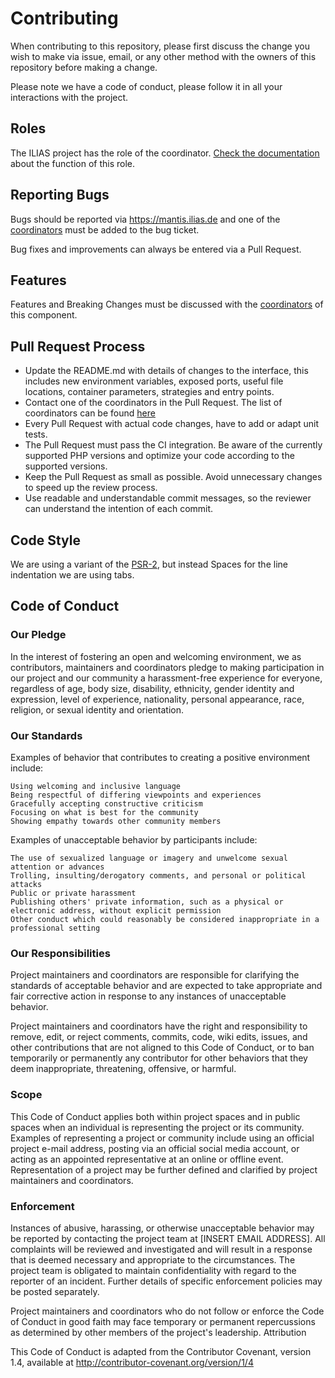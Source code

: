 # Contributing

When contributing to this repository,
please first discuss the change you wish to make via
issue, email, or any other method with the owners of
this repository before making a change.

Please note we have a code of conduct,
please follow it in all your interactions with the project.

## Roles

The ILIAS project has the role of the coordinator.
[Check the documentation](/docs/documentation/maintenance-coordinator.md)
about the function of this role.

## Reporting Bugs

Bugs should be reported via https://mantis.ilias.de and
one of the
[coordinators](/src/Refinery/maintenance.json)
must be added to the bug ticket.

Bug fixes and improvements can always be entered via a Pull Request.

## Features

Features and Breaking Changes must be discussed with the
[coordinators](/src/Refinery/maintenance.json)
of this component.

## Pull Request Process

* Update the README.md with details of changes to the interface,
  this includes new environment variables, exposed ports,
  useful file locations, container parameters, strategies and entry points.
* Contact one of the coordinators in the Pull Request.
  The list of coordinators can be found [here](/src/Refinery/maintenance.json)
* Every Pull Request with actual code changes, have to add or adapt unit tests.
* The Pull Request must pass the CI integration.
  Be aware of the currently supported PHP versions and optimize your code according
  to the supported versions.
* Keep the Pull Request as small as possible.
  Avoid unnecessary changes to speed up the review process.
* Use readable and understandable commit messages, so the reviewer can understand the
  intention of each commit.

## Code Style

We are using a variant of the [PSR-2](https://www.php-fig.org/psr/psr-2/),
but instead Spaces for the line indentation we are using tabs.

## Code of Conduct

### Our Pledge

In the interest of fostering an open and welcoming environment,
we as contributors, maintainers and coordinators pledge to making participation
in our project and our community a harassment-free experience for everyone,
regardless of age, body size, disability, ethnicity,
gender identity and expression, level of experience, nationality,
personal appearance, race, religion, or sexual identity and orientation.

### Our Standards

Examples of behavior that contributes to creating a positive environment include:

    Using welcoming and inclusive language
    Being respectful of differing viewpoints and experiences
    Gracefully accepting constructive criticism
    Focusing on what is best for the community
    Showing empathy towards other community members

Examples of unacceptable behavior by participants include:

    The use of sexualized language or imagery and unwelcome sexual attention or advances
    Trolling, insulting/derogatory comments, and personal or political attacks
    Public or private harassment
    Publishing others' private information, such as a physical or electronic address, without explicit permission
    Other conduct which could reasonably be considered inappropriate in a professional setting

### Our Responsibilities

Project maintainers and coordinators are responsible for clarifying the standards of
acceptable behavior and are expected to take appropriate and fair
corrective action in response to any instances of unacceptable behavior.

Project maintainers and coordinators have the right and responsibility to remove, edit,
or reject comments, commits, code, wiki edits, issues, and other contributions
that are not aligned to this Code of Conduct, or to ban temporarily or permanently
any contributor for other behaviors that they deem inappropriate,
threatening, offensive, or harmful.

### Scope

This Code of Conduct applies both within project spaces
and in public spaces when an individual is representing
the project or its community.
Examples of representing a project or community include
using an official project e-mail address, posting via an
official social media account, or acting as an appointed
representative at an online or offline event.
Representation of a project may be further defined and clarified
by project maintainers and coordinators.

### Enforcement

Instances of abusive, harassing, or otherwise unacceptable behavior may
be reported by contacting the project team at [INSERT EMAIL ADDRESS].
All complaints will be reviewed and investigated and will result in a
response that is deemed necessary and appropriate to the circumstances.
The project team is obligated to maintain confidentiality with regard to
the reporter of an incident.
Further details of specific enforcement policies may be posted separately.

Project maintainers and coordinators who do not follow or enforce the Code of Conduct
in good faith may face temporary or permanent
repercussions as determined by other members of the project's leadership.
Attribution

This Code of Conduct is adapted from the Contributor Covenant,
version 1.4, available at http://contributor-covenant.org/version/1/4
